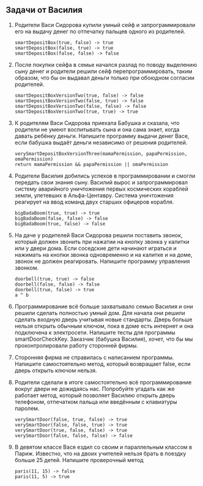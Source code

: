 ## Задачи от Василия

1. Родители Васи Сидорова купили умный сейф и запрограммировали его на выдачу денег по отпечатку пальцев одного из
   родителей.
   ```
   smartDepositBox(true, false) -> true
   smartDepositBox(false, true) -> true
   smartDepositBox(false, false) -> false
   ```

2. После покупки сейфа в семье начался разлад по поводу выделению сыну денег и родители решили сейф перепрограммировать,
   таким образом, что бы он выдавал деньги только при обоюдном согласии родителей.
   ```
   smartDepositBoxVersionTwo(true, false) -> false
   smartDepositBoxVersionTwo(false, true) -> false
   smartDepositBoxVersionTwo(false, false) -> false
   smartDepositBoxVersionTwo(true, true) -> true
   ```

3. К родителям Васи Сидорова приехала Бабушка и сказала, что родители не умеют воспитывать сына и она сама знает, когда
   давать ребёнку деньги. Напишите программу выдачи денег Васе, если бабушка выдаёт деньги независимо от решения
   родителей.
   ```
   verySmartDepositBoxVersionThree(mamaPermission, papaPermission, omaPermission)
   return mamaPermission && papaPermission || omaPermission
   ```


4. Родители Василия добились успехов в программировании и смогли передать свои знания сыну. Василий вырос и
   запрограммировал систему аварийного уничтожения первых космических кораблей земли, улетевших в Альфа-Центавру.
   Система уничтожения реагирует на ввод команд двух старших офицеров корабля.
   ```
   bigBadaBoom(true, true) -> true
   bigBadaBoom(false, false) -> false
   bigBadaBoom(true, false) -> false
   ```

5. На даче у родителей Васи Сидорова решили поставить звонок, который должен звонить при нажатии на кнопку звонка у
   калитки или у двери дома. Если соседские дети начинают играться и нажимать на кнопки звонка одновременно и на калитке
   и на доме, звонок не должен реагировать. Напишите программу управления звонком.
   ```
   doorbell(true, true) -> false
   doorbell(false, false) -> false
   doorbell(true, false) -> true
   a ^ b
   ```

6. Программирование всё больше захватывало семью Василия и они решили сделать полностью умный дом. Для начала они решили
   сделать входную дверь учитывая новые стандарты. Дверь больше нельзя открыть обычным ключом, пока в доме есть интернет
   и она подключена к электросети. Напишите тесты для программы smartDoorCheckKey. Заказчик (бабушка Василия), хочет,
   что бы мы проконтролировали работу сторонней фирмы.

7. Сторонняя фирма не справилась с написанием программы. Напишите самостоятельно метод, который возвращает false, если
   дверь открыть ключом нельзя.

8. Родители сделали в итоге самостоятельно всё программирование вокруг двери не дожидаясь нас. Попробуйте угадать как же
   работает метод, который позволяет Василию открыть дверь телефоном, отпечатком пальца или введённым с клавиатуры
   паролем.
   ```
   verySmartDoor(false, true, false) -> true
   verySmartDoor(false, false, true) -> true
   verySmartDoor(true, false, false) -> true
   verySmartDoor(false, false, false) -> false
   ```

9. В девятом классе Вася ездил со своим и параллельным классом в Париж. Известно, что на двоих учителей нельзя брать в
   поездку больше 25 детей. Напишите проверочный метод
   ```
   paris(11, 15) -> false
   paris(11, 5) -> true
   ```
   
